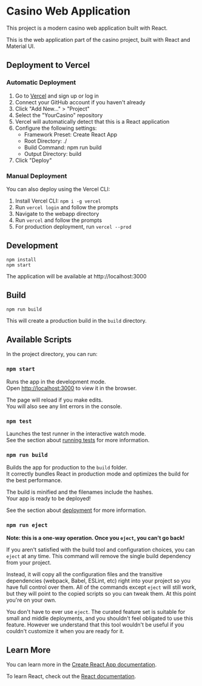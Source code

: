# Casino Web Application

This project is a modern casino web application built with React.

This is the web application part of the casino project, built with React and Material UI.

## Deployment to Vercel

### Automatic Deployment

1. Go to [Vercel](https://vercel.com/) and sign up or log in
2. Connect your GitHub account if you haven't already
3. Click "Add New..." > "Project"
4. Select the "YourCasino" repository
5. Vercel will automatically detect that this is a React application
6. Configure the following settings:
   - Framework Preset: Create React App
   - Root Directory: ./
   - Build Command: npm run build
   - Output Directory: build
7. Click "Deploy"

### Manual Deployment

You can also deploy using the Vercel CLI:

1. Install Vercel CLI: `npm i -g vercel`
2. Run `vercel login` and follow the prompts
3. Navigate to the webapp directory
4. Run `vercel` and follow the prompts
5. For production deployment, run `vercel --prod`

## Development

```
npm install
npm start
```

The application will be available at http://localhost:3000

## Build

```
npm run build
```

This will create a production build in the `build` directory.

## Available Scripts

In the project directory, you can run:

### `npm start`

Runs the app in the development mode.\
Open [http://localhost:3000](http://localhost:3000) to view it in the browser.

The page will reload if you make edits.\
You will also see any lint errors in the console.

### `npm test`

Launches the test runner in the interactive watch mode.\
See the section about [running tests](https://facebook.github.io/create-react-app/docs/running-tests) for more information.

### `npm run build`

Builds the app for production to the `build` folder.\
It correctly bundles React in production mode and optimizes the build for the best performance.

The build is minified and the filenames include the hashes.\
Your app is ready to be deployed!

See the section about [deployment](https://facebook.github.io/create-react-app/docs/deployment) for more information.

### `npm run eject`

**Note: this is a one-way operation. Once you `eject`, you can't go back!**

If you aren't satisfied with the build tool and configuration choices, you can `eject` at any time. This command will remove the single build dependency from your project.

Instead, it will copy all the configuration files and the transitive dependencies (webpack, Babel, ESLint, etc) right into your project so you have full control over them. All of the commands except `eject` will still work, but they will point to the copied scripts so you can tweak them. At this point you're on your own.

You don't have to ever use `eject`. The curated feature set is suitable for small and middle deployments, and you shouldn't feel obligated to use this feature. However we understand that this tool wouldn't be useful if you couldn't customize it when you are ready for it.

## Learn More

You can learn more in the [Create React App documentation](https://facebook.github.io/create-react-app/docs/getting-started).

To learn React, check out the [React documentation](https://reactjs.org/).
